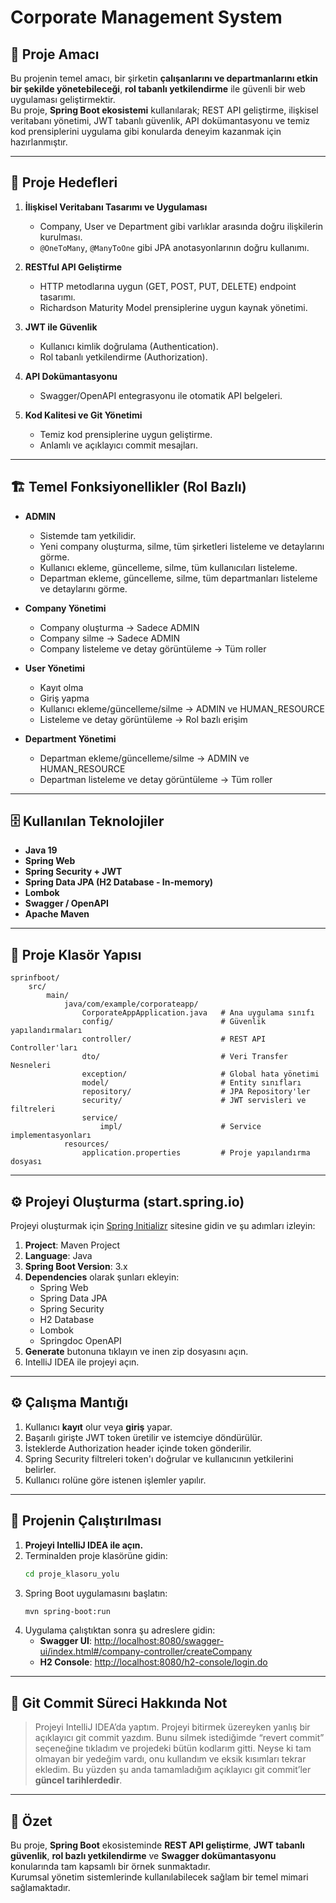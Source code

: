 # Corporate Management System 

## 📌 Proje Amacı
Bu projenin temel amacı, bir şirketin **çalışanlarını ve departmanlarını etkin bir şekilde yönetebileceği**, **rol tabanlı yetkilendirme** ile güvenli bir web uygulaması geliştirmektir.  
Bu proje, **Spring Boot ekosistemi** kullanılarak; REST API geliştirme, ilişkisel veritabanı yönetimi, JWT tabanlı güvenlik, API dokümantasyonu ve temiz kod prensiplerini uygulama gibi konularda deneyim kazanmak için hazırlanmıştır.

---

## 🎯 Proje Hedefleri
1. **İlişkisel Veritabanı Tasarımı ve Uygulaması**
   - Company, User ve Department gibi varlıklar arasında doğru ilişkilerin kurulması.
   - `@OneToMany`, `@ManyToOne` gibi JPA anotasyonlarının doğru kullanımı.

2. **RESTful API Geliştirme**
   - HTTP metodlarına uygun (GET, POST, PUT, DELETE) endpoint tasarımı.
   - Richardson Maturity Model prensiplerine uygun kaynak yönetimi.

3. **JWT ile Güvenlik**
   - Kullanıcı kimlik doğrulama (Authentication).
   - Rol tabanlı yetkilendirme (Authorization).

4. **API Dokümantasyonu**
   - Swagger/OpenAPI entegrasyonu ile otomatik API belgeleri.

5. **Kod Kalitesi ve Git Yönetimi**
   - Temiz kod prensiplerine uygun geliştirme.
   - Anlamlı ve açıklayıcı commit mesajları.

---

## 🏗 Temel Fonksiyonellikler (Rol Bazlı)
- **ADMIN**
  - Sistemde tam yetkilidir.
  - Yeni company oluşturma, silme, tüm şirketleri listeleme ve detaylarını görme.
  - Kullanıcı ekleme, güncelleme, silme, tüm kullanıcıları listeleme.
  - Departman ekleme, güncelleme, silme, tüm departmanları listeleme ve detaylarını görme.

- **Company Yönetimi**
  - Company oluşturma  → Sadece ADMIN
  - Company silme → Sadece ADMIN
  - Company listeleme ve detay görüntüleme → Tüm roller

- **User Yönetimi** 
  - Kayıt olma 
  - Giriş yapma 
  - Kullanıcı ekleme/güncelleme/silme → ADMIN ve HUMAN_RESOURCE
  - Listeleme ve detay görüntüleme → Rol bazlı erişim

- **Department Yönetimi**
  - Departman ekleme/güncelleme/silme → ADMIN ve HUMAN_RESOURCE
  - Departman listeleme ve detay görüntüleme → Tüm roller

---

## 🗄 Kullanılan Teknolojiler
- **Java 19** 
- **Spring Web** 
- **Spring Security + JWT**
- **Spring Data JPA (H2 Database - In-memory)**
- **Lombok**
- **Swagger / OpenAPI**
- **Apache Maven** 

---

## 📂 Proje Klasör Yapısı
```
sprinfboot/
    src/
        main/
            java/com/example/corporateapp/
                CorporateAppApplication.java   # Ana uygulama sınıfı
                config/                        # Güvenlik yapılandırmaları
                controller/                    # REST API Controller'ları
                dto/                           # Veri Transfer Nesneleri
                exception/                     # Global hata yönetimi
                model/                         # Entity sınıfları
                repository/                    # JPA Repository'ler
                security/                      # JWT servisleri ve filtreleri
                service/                       
                    impl/                      # Service implementasyonları
            resources/
                application.properties         # Proje yapılandırma dosyası
```

---

## ⚙️ Projeyi Oluşturma (start.spring.io)
Projeyi oluşturmak için [Spring Initializr](https://start.spring.io/) sitesine gidin ve şu adımları izleyin:
1. **Project**: Maven Project  
2. **Language**: Java  
3. **Spring Boot Version**: 3.x 
4. **Dependencies** olarak şunları ekleyin:
   - Spring Web
   - Spring Data JPA
   - Spring Security
   - H2 Database
   - Lombok
   - Springdoc OpenAPI 
5. **Generate** butonuna tıklayın ve inen zip dosyasını açın.
6. IntelliJ IDEA ile projeyi açın.

---

## ⚙️ Çalışma Mantığı
1. Kullanıcı **kayıt** olur veya **giriş** yapar.
2. Başarılı girişte JWT token üretilir ve istemciye döndürülür.
3. İsteklerde Authorization header içinde token gönderilir.
4. Spring Security filtreleri token'ı doğrular ve kullanıcının yetkilerini belirler.
5. Kullanıcı rolüne göre istenen işlemler yapılır.

---

## 🚀 Projenin Çalıştırılması

1. **Projeyi IntelliJ IDEA ile açın.**
2. Terminalden proje klasörüne gidin:
   ```bash
   cd proje_klasoru_yolu
   ```
3. Spring Boot uygulamasını başlatın:
   ```bash
   mvn spring-boot:run
   ```
4. Uygulama çalıştıktan sonra şu adreslere gidin:
   - **Swagger UI**: [http://localhost:8080/swagger-ui/index.html#/company-controller/createCompany](http://localhost:8080/swagger-ui/index.html#/company-controller/createCompany)
   - **H2 Console**: [http://localhost:8080/h2-console/login.do](http://localhost:8080/h2-console/login.do)

---

## 📝 Git Commit Süreci Hakkında Not
> Projeyi IntelliJ IDEA’da yaptım. Projeyi bitirmek üzereyken yanlış bir açıklayıcı git commit yazdım.
>  Bunu silmek istediğimde “revert commit” seçeneğine tıkladım ve projedeki bütün kodlarım gitti. Neyse ki tam olmayan bir yedeğim vardı, onu kullandım ve eksik kısımları tekrar ekledim.
>  Bu yüzden şu anda tamamladığım açıklayıcı git commit’ler **güncel tarihlerdedir**.

---

## 📌 Özet
Bu proje, **Spring Boot** ekosisteminde **REST API geliştirme**, **JWT tabanlı güvenlik**, **rol bazlı yetkilendirme** ve **Swagger dokümantasyonu** konularında tam kapsamlı bir örnek sunmaktadır.  
Kurumsal yönetim sistemlerinde kullanılabilecek sağlam bir temel mimari sağlamaktadır.
